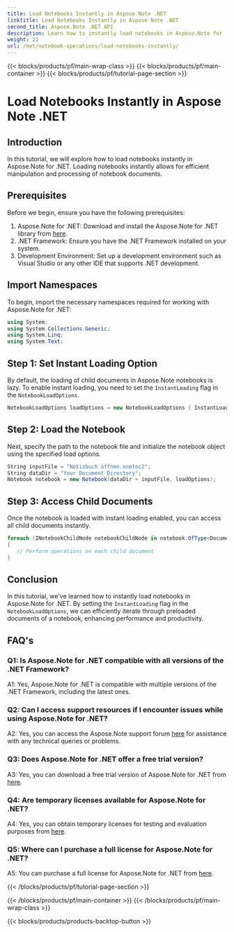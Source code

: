 ```yaml
---
title: Load Notebooks Instantly in Aspose Note .NET
linktitle: Load Notebooks Instantly in Aspose Note .NET
second_title: Aspose.Note .NET API
description: Learn how to instantly load notebooks in Aspose.Note for .NET to enhance document processing efficiency and productivity.
weight: 21
url: /net/notebook-operations/load-notebooks-instantly/
---
```


{{< blocks/products/pf/main-wrap-class >}}
{{< blocks/products/pf/main-container >}}
{{< blocks/products/pf/tutorial-page-section >}}

# Load Notebooks Instantly in Aspose Note .NET

## Introduction

In this tutorial, we will explore how to load notebooks instantly in Aspose.Note for .NET. Loading notebooks instantly allows for efficient manipulation and processing of notebook documents.

## Prerequisites

Before we begin, ensure you have the following prerequisites:

1. Aspose.Note for .NET: Download and install the Aspose.Note for .NET library from [here](https://releases.aspose.com/note/net/).
2. .NET Framework: Ensure you have the .NET Framework installed on your system.
3. Development Environment: Set up a development environment such as Visual Studio or any other IDE that supports .NET development.

## Import Namespaces

To begin, import the necessary namespaces required for working with Aspose.Note for .NET:

```csharp
using System;
using System.Collections.Generic;
using System.Linq;
using System.Text;
```

## Step 1: Set Instant Loading Option

By default, the loading of child documents in Aspose.Note notebooks is lazy. To enable instant loading, you need to set the `InstantLoading` flag in the `NotebookLoadOptions`.

```csharp
NotebookLoadOptions loadOptions = new NotebookLoadOptions { InstantLoading = true };
```

## Step 2: Load the Notebook

Next, specify the path to the notebook file and initialize the notebook object using the specified load options.

```csharp
String inputFile = "Notizbuch öffnen.onetoc2";
String dataDir = "Your Document Directory";
Notebook notebook = new Notebook(dataDir + inputFile, loadOptions);
```

## Step 3: Access Child Documents

Once the notebook is loaded with instant loading enabled, you can access all child documents instantly.

```csharp
foreach (INotebookChildNode notebookChildNode in notebook.OfType<Document>()) 
{
   // Perform operations on each child document
}
```

## Conclusion

In this tutorial, we've learned how to instantly load notebooks in Aspose.Note for .NET. By setting the `InstantLoading` flag in the `NotebookLoadOptions`, we can efficiently iterate through preloaded documents of a notebook, enhancing performance and productivity.

## FAQ's

### Q1: Is Aspose.Note for .NET compatible with all versions of the .NET Framework?

A1: Yes, Aspose.Note for .NET is compatible with multiple versions of the .NET Framework, including the latest ones.

### Q2: Can I access support resources if I encounter issues while using Aspose.Note for .NET?

A2: Yes, you can access the Aspose.Note support forum [here](https://forum.aspose.com/c/note/28) for assistance with any technical queries or problems.

### Q3: Does Aspose.Note for .NET offer a free trial version?

A3: Yes, you can download a free trial version of Aspose.Note for .NET from [here](https://releases.aspose.com/).

### Q4: Are temporary licenses available for Aspose.Note for .NET?

A4: Yes, you can obtain temporary licenses for testing and evaluation purposes from [here](https://purchase.aspose.com/temporary-license/).

### Q5: Where can I purchase a full license for Aspose.Note for .NET?

A5: You can purchase a full license for Aspose.Note for .NET from [here](https://purchase.aspose.com/buy).

{{< /blocks/products/pf/tutorial-page-section >}}

{{< /blocks/products/pf/main-container >}}
{{< /blocks/products/pf/main-wrap-class >}}

{{< blocks/products/products-backtop-button >}}
